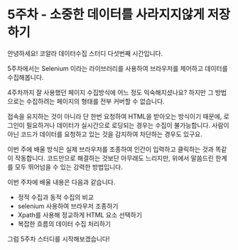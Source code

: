 # 5주차 - 소중한 데이터를 사라지지않게 저장하기

안녕하세요! 코알라 데이터수집 스터디 다섯번째 시간입니다.

5주차에서는 Selenium 이라는 라이브러리를 사용하여 브라우저를 제어하고 데이터를 수집해봅니다.

4주차까지 잘 사용했던 페이지 수집방식에 어느 정도 익숙해지셨나요? 하지만 그 방법으로는 수집하려는 페이지의 형태를 전부 커버할 수 없습니다.

접속을 유지하는 것이 아니라 단 한번 요청하여 HTML을 받아오는 방식이기 때문에, 로그인이 필요하거나 데이터가 실시간으로 로딩되는 경우는 수집이 불가능합니다. 사람이 아닌 코드가 데이터를 요청하고 있는 것을 감지하여 차단하는 경우도 있구요. 

이번 주에 배울 방식은 실제 브라우저를 조종하여 인간이 입력하고 클릭하는 것과 똑같이 작동합니다. 코드만으로 해결하는 것보단 아무래도 느리지만, 위에서 말씀드린 한계를 모두 뛰어넘을 수 있는 강력한 방법입니다.

이번 주차에 배울 내용은 다음과 같습니다.

* 정적 수집과 동적 수집의 비교
* selenium 사용하여 브라우저 조종하기
* Xpath를 사용해 정교하게 HTML 요소 선택하기
* 복잡한 흐름의 데이터 수집 처리하기

그럼 5주차 스터디를 시작해보겠습니다!

